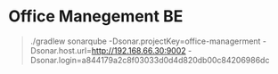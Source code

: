 # Office Manegement BE

>./gradlew sonarqube
-Dsonar.projectKey=office-managerment
-Dsonar.host.url=http://192.168.66.30:9002 -Dsonar.login=a844179a2c8f03033d0d4d820db00c84206986dc